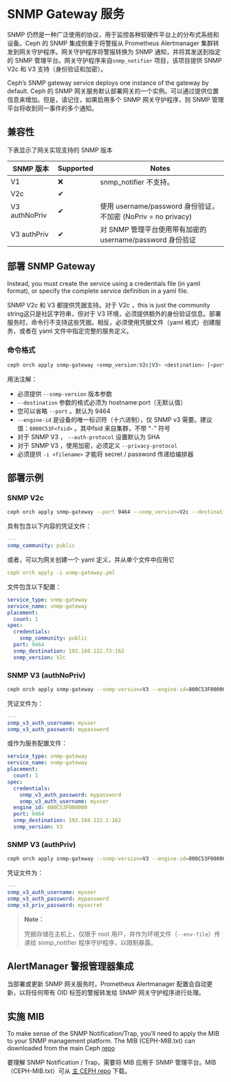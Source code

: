 # SNMP Gateway 服务

SNMP 仍然是一种广泛使用的协议，用于监控各种软硬件平台上的分布式系统和设备。Ceph 的 SNMP 集成侧重于将警报从 Prometheus  Alertmanager 集群转发到网关守护程序。网关守护程序将警报转换为 SNMP 通知，并将其发送到指定的 SNMP 管理平台。网关守护程序来自`snmp_notifier` 项目，该项目提供 SNMP V2c 和 V3 支持（身份验证和加密）。

Ceph’s SNMP gateway service deploys one instance of the gateway by default. Ceph 的 SNMP 网关服务默认部署网关的一个实例。可以通过提供位置信息来增加。但是，请记住，如果启用多个 SNMP 网关守护程序，则 SNMP 管理平台将收到同一事件的多个通知。

## 兼容性

下表显示了网关实现支持的 SNMP 版本

| SNMP 版本     | Supported | Notes                                                        |
| ------------- | --------- | ------------------------------------------------------------ |
| V1            | ❌         | snmp_notifier 不支持。                                       |
| V2c           | ✔         |                                                              |
| V3 authNoPriv | ✔         | 使用 username/password 身份验证，不加密 (NoPriv = no privacy) |
| V3 authPriv   | ✔         | 对 SNMP 管理平台使用带有加密的 username/password 身份验证    |

## 部署 SNMP Gateway

Instead, you must create the service using a credentials file (in yaml format), or specify the complete service definition in a yaml file.

SNMP V2c 和 V3 都提供凭据支持。对于 V2c ，this is just the community string这只是社区字符串，但对于 V3 环境，必须提供额外的身份验证信息。部署服务时，命令行不支持这些凭据。相反，必须使用凭据文件（yaml 格式）创建服务，或者在 yaml 文件中指定完整的服务定义。

### 命令格式

```bash
ceph orch apply snmp-gateway <snmp_version:V2c|V3> <destination> [<port:int>] [<engine_id>] [<auth_protocol: MD5|SHA>] [<privacy_protocol:DES|AES>] [<placement>] ...
```

用法注解：

- 必须提供 `--snmp-version` 版本参数
- `--destination` 参数的格式必须为 hostname:port（无默认值）
- 您可以省略 `--port` 。默认为 9464
- `--engine-id` 是设备的唯一标识符（十六进制），仅 SNMP v3 需要。建议值：`8000C53F<fsid>` 。其中fsid 来自集群，不带 “`-`” 符号
- 对于 SNMP V3 ， `--auth-protocol` 设置默认为 SHA
- 对于 SNMP V3 ，使用加密，必须定义 `--privacy-protocol`
- 必须提供 `-i <filename>` 才能将 secret / password 传递给编排器

## 部署示例

### SNMP V2c

```bash
ceph orch apply snmp-gateway --port 9464 --snmp_version=V2c --destination=192.168.122.73:162 -i ./snmp_creds.yaml
```

具有包含以下内容的凭证文件：

```yaml
---
snmp_community: public
```

或者，可以为网关创建一个 yaml 定义，并从单个文件中应用它

```yaml
ceph orch apply -i snmp-gateway.yml
```

文件包含以下配置：

```yaml
service_type: snmp-gateway
service_name: snmp-gateway
placement:
  count: 1
spec:
  credentials:
    snmp_community: public
  port: 9464
  snmp_destination: 192.168.122.73:162
  snmp_version: V2c
```

### SNMP V3 (authNoPriv)

```bash
ceph orch apply snmp-gateway --snmp-version=V3 --engine-id=800C53F000000 --destination=192.168.122.1:162 -i ./snmpv3_creds.yml
```

凭证文件为：

```yaml
---
snmp_v3_auth_username: myuser
snmp_v3_auth_password: mypassword
```

或作为服务配置文件：

```yaml
service_type: snmp-gateway
service_name: snmp-gateway
placement:
  count: 1
spec:
  credentials:
    snmp_v3_auth_password: mypassword
    snmp_v3_auth_username: myuser
  engine_id: 800C53F000000
  port: 9464
  snmp_destination: 192.168.122.1:162
  snmp_version: V3
```

### SNMP V3 (authPriv)

```bash
ceph orch apply snmp-gateway --snmp-version=V3 --engine-id=800C53F000000 --destination=192.168.122.1:162 --privacy-protocol=AES -i ./snmpv3_creds.yml
```

凭证文件为：

```yaml
---
snmp_v3_auth_username: myuser
snmp_v3_auth_password: mypassword
snmp_v3_priv_password: mysecret
```

> **Note：**
>
> 凭据存储在主机上，仅限于 root 用户，并作为环境文件（`--env-file`）传递给 snmp_notifier 程序守护程序，以限制暴露。

## AlertManager 警报管理器集成

当部署或更新 SNMP 网关服务时，Prometheus Alertmanager 配置会自动更新，以将任何带有 OID 标签的警报转发给 SNMP 网关守护程序进行处理。

## 实施 MIB

To make sense of the SNMP Notification/Trap, you’ll need to apply the MIB to your SNMP management platform. The MIB (CEPH-MIB.txt) can downloaded from the main Ceph [repo](https://github.com/ceph/ceph/tree/master/monitoring/snmp)

要理解 SNMP  Notification / Trap，需要将 MIB 应用于 SNMP 管理平台。MIB（CEPH-MIB.txt）可从 [主 CEPH repo](https://github.com/ceph/ceph/tree/master/monitoring/snmp) 下载。